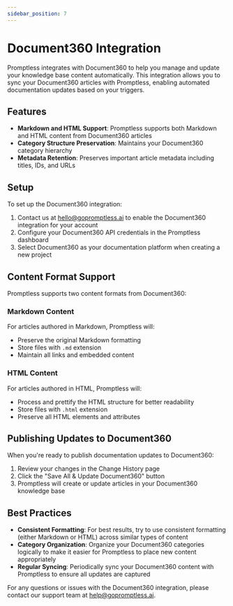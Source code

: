 ```yaml
---
sidebar_position: 7
---
```


# Document360 Integration

Promptless integrates with Document360 to help you manage and update your knowledge base content automatically. This integration allows you to sync your Document360 articles with Promptless, enabling automated documentation updates based on your triggers.

## Features

- **Markdown and HTML Support**: Promptless supports both Markdown and HTML content from Document360 articles
- **Category Structure Preservation**: Maintains your Document360 category hierarchy
- **Metadata Retention**: Preserves important article metadata including titles, IDs, and URLs

## Setup

To set up the Document360 integration:

1. Contact us at hello@gopromptless.ai to enable the Document360 integration for your account
2. Configure your Document360 API credentials in the Promptless dashboard
3. Select Document360 as your documentation platform when creating a new project

## Content Format Support

Promptless supports two content formats from Document360:

### Markdown Content

For articles authored in Markdown, Promptless will:
- Preserve the original Markdown formatting
- Store files with `.md` extension
- Maintain all links and embedded content

### HTML Content

For articles authored in HTML, Promptless will:
- Process and prettify the HTML structure for better readability
- Store files with `.html` extension
- Preserve all HTML elements and attributes

## Publishing Updates to Document360

When you're ready to publish documentation updates to Document360:

1. Review your changes in the Change History page
2. Click the "Save All & Update Document360" button
3. Promptless will create or update articles in your Document360 knowledge base

## Best Practices

- **Consistent Formatting**: For best results, try to use consistent formatting (either Markdown or HTML) across similar types of content
- **Category Organization**: Organize your Document360 categories logically to make it easier for Promptless to place new content appropriately
- **Regular Syncing**: Periodically sync your Document360 content with Promptless to ensure all updates are captured

For any questions or issues with the Document360 integration, please contact our support team at help@gopromptless.ai.